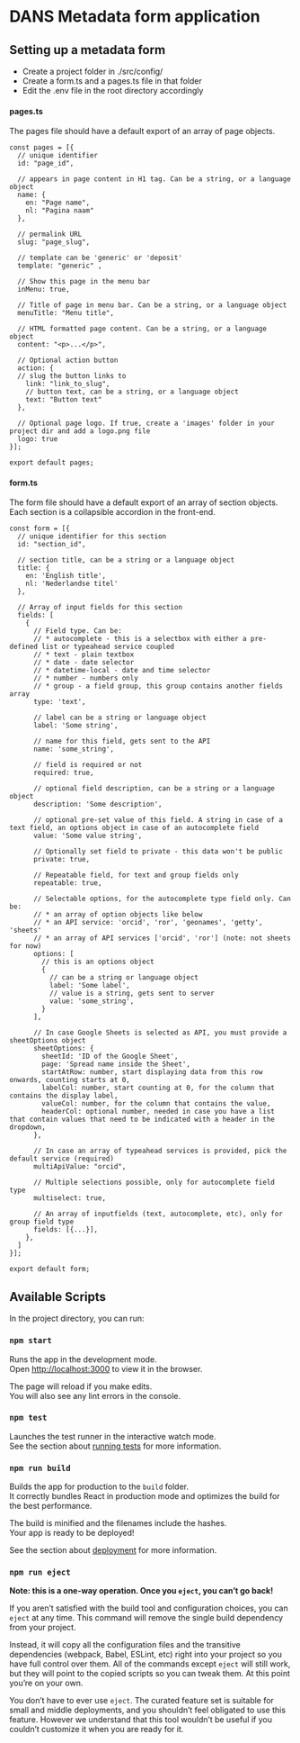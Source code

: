 # DANS Metadata form application

## Setting up a metadata form

 - Create a project folder in ./src/config/
 - Create a form.ts and a pages.ts file in that folder
 - Edit the .env file in the root directory accordingly

#### pages.ts
The pages file should have a default export of an array of page objects.

    const pages = [{
      // unique identifier
      id: "page_id",
      
      // appears in page content in H1 tag. Can be a string, or a language object
      name: {
        en: "Page name",
        nl: "Pagina naam"
      },
    
      // permalink URL
      slug: "page_slug",
      
      // template can be 'generic' or 'deposit'
      template: "generic" ,
      
      // Show this page in the menu bar
      inMenu: true,
      
      // Title of page in menu bar. Can be a string, or a language object
      menuTitle: "Menu title",
      
      // HTML formatted page content. Can be a string, or a language object
      content: "<p>...</p>",
      
      // Optional action button
      action: {
      // slug the button links to
        link: "link_to_slug",
        // button text, can be a string, or a language object
        text: "Button text"
      },
      
      // Optional page logo. If true, create a 'images' folder in your project dir and add a logo.png file
      logo: true
    }];
    
    export default pages;

#### form.ts
The form file should have a default export of an array of section objects. Each section is a collapsible accordion in the front-end.

    const form = [{
      // unique identifier for this section
      id: "section_id",
    
      // section title, can be a string or a language object
      title: {
        en: 'English title',
        nl: 'Nederlandse titel'
      },
    
      // Array of input fields for this section
      fields: [
        {
          // Field type. Can be:
          // * autocomplete - this is a selectbox with either a pre-defined list or typeahead service coupled
          // * text - plain textbox
          // * date - date selector
          // * datetime-local - date and time selector
          // * number - numbers only
          // * group - a field group, this group contains another fields array
          type: 'text',
    
          // label can be a string or language object
          label: 'Some string',
    
          // name for this field, gets sent to the API
          name: 'some_string',
    
          // field is required or not
          required: true,
    
          // optional field description, can be a string or a language object
          description: 'Some description',
    
          // optional pre-set value of this field. A string in case of a text field, an options object in case of an autocomplete field
          value: 'Some value string',
    
          // Optionally set field to private - this data won't be public
          private: true,
    
          // Repeatable field, for text and group fields only
          repeatable: true,
    
          // Selectable options, for the autocomplete type field only. Can be:
          // * an array of option objects like below
          // * an API service: 'orcid', 'ror', 'geonames', 'getty', 'sheets'
          // * an array of API services ['orcid', 'ror'] (note: not sheets for now)
          options: [
            // this is an options object
            { 
              // can be a string or language object
              label: 'Some label',
              // value is a string, gets sent to server
              value: 'some_string',
            }
          ],
          
          // In case Google Sheets is selected as API, you must provide a sheetOptions object
          sheetOptions: {
            sheetId: 'ID of the Google Sheet',
            page: 'Spread name inside the Sheet',
            startAtRow: number, start displaying data from this row onwards, counting starts at 0,
            labelCol: number, start counting at 0, for the column that contains the display label,
            valueCol: number, for the column that contains the value,
            headerCol: optional number, needed in case you have a list that contain values that need to be indicated with a header in the dropdown,
          },
    
          // In case an array of typeahead services is provided, pick the default service (required)
          multiApiValue: "orcid",
    
          // Multiple selections possible, only for autocomplete field type
          multiselect: true,
    
          // An array of inputfields (text, autocomplete, etc), only for group field type
          fields: [{...}],
        },
      ]
    }];
    
    export default form;

## Available Scripts
In the project directory, you can run:

### `npm start`
Runs the app in the development mode.\
Open [http://localhost:3000](http://localhost:3000) to view it in the browser.

The page will reload if you make edits.\
You will also see any lint errors in the console.

### `npm test`
Launches the test runner in the interactive watch mode.\
See the section about [running tests](https://facebook.github.io/create-react-app/docs/running-tests) for more information.

### `npm run build`
Builds the app for production to the `build` folder.\
It correctly bundles React in production mode and optimizes the build for the best performance.

The build is minified and the filenames include the hashes.\
Your app is ready to be deployed!

See the section about [deployment](https://facebook.github.io/create-react-app/docs/deployment) for more information.

### `npm run eject`
**Note: this is a one-way operation. Once you `eject`, you can’t go back!**

If you aren’t satisfied with the build tool and configuration choices, you can `eject` at any time. This command will remove the single build dependency from your project.

Instead, it will copy all the configuration files and the transitive dependencies (webpack, Babel, ESLint, etc) right into your project so you have full control over them. All of the commands except `eject` will still work, but they will point to the copied scripts so you can tweak them. At this point you’re on your own.

You don’t have to ever use `eject`. The curated feature set is suitable for small and middle deployments, and you shouldn’t feel obligated to use this feature. However we understand that this tool wouldn’t be useful if you couldn’t customize it when you are ready for it.
